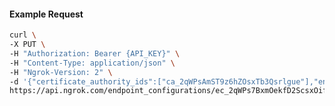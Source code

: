 <!-- Code generated for API Clients. DO NOT EDIT. -->

#### Example Request

```bash
curl \
-X PUT \
-H "Authorization: Bearer {API_KEY}" \
-H "Content-Type: application/json" \
-H "Ngrok-Version: 2" \
-d '{"certificate_authority_ids":["ca_2qWPsAmST9z6hZOsxTb3Qsrlgue"],"enabled":true}' \
https://api.ngrok.com/endpoint_configurations/ec_2qWPs7BxmOekfD2ScsxOifvQNjW/mutual_tls
```
